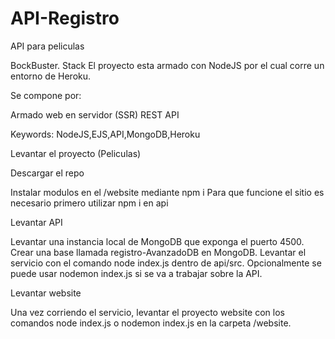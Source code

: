 # API-Registro
API para peliculas

BockBuster. Stack El proyecto esta armado con NodeJS por el cual corre un entorno de Heroku.

Se compone por:

Armado web en servidor (SSR) REST API

Keywords: NodeJS,EJS,API,MongoDB,Heroku

Levantar el proyecto (Peliculas)

Descargar el repo

Instalar modulos en el /website mediante npm i Para que funcione el sitio es necesario primero utilizar npm i en api

Levantar API

Levantar una instancia local de MongoDB que exponga el puerto 4500. Crear una base llamada registro-AvanzadoDB en MongoDB. Levantar el servicio con el comando node index.js dentro de api/src. Opcionalmente se puede usar nodemon index.js si se va a trabajar sobre la API.

Levantar website

Una vez corriendo el servicio, levantar el proyecto website con los comandos node index.js o nodemon index.js en la carpeta /website.
